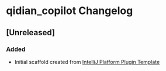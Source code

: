 <!-- Keep a Changelog guide -> https://keepachangelog.com -->

# qidian_copilot Changelog

## [Unreleased]
### Added
- Initial scaffold created from [IntelliJ Platform Plugin Template](https://github.com/JetBrains/intellij-platform-plugin-template)
